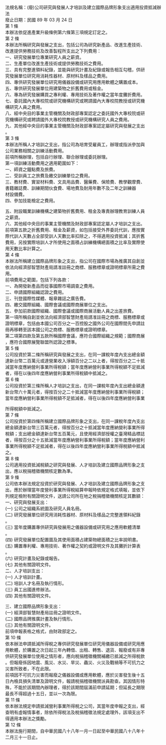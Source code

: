 法規名稱：(廢)公司研究與發展人才培訓及建立國際品牌形象支出適用投資抵減辦法  
廢止日期：民國 89 年 03 月 24 日  
第 1 條  
本辦法依促進產業升級條例第六條第三項規定訂定之。  
第 2 條  
本辦法所稱研究與發展之支出，包括公司為研究新產品、改進生產技術、  
改進提供勞務技術及改善製程所支出之下列費用：  
一、研究發展單位專業研究人員之薪資。  
二、生產單位改進生產技術或提供勞務技術之費用。  
三、具有完整進領料紀錄，並能與研究計畫及紀錄或報告相互勾稽，供研  
究發展單位研究用消耗性器材、原材料及樣品之費用。  
四、專供研究發展單位研究用儀器設備或研究用應用軟體之購置成本。  
五、專供研究發展單位用建築物之折舊費用或租金。  
六、專為研究發展購買之專利權、專用技術及著作權之當年度攤折費用。  
七、委託國內大專校院或研究機構研究或聘請國內大專校院教授或研究機  
構研究人員之費用。  
八、經中央目的事業主管機關及財政部專案認定之委託國外大專校院或研  
究機構研究或聘請國外大專校院教授或研究機構研究人員之費用。  
九、其他經中央目的事業主管機關及財政部專案認定屬研究與發展之支出  
。  
第 3 條  
本辦法所稱人才培訓之支出，指公司為培育受雇員工，辦理或指派參加與  
公司業務相關之訓練活動費用。  
前項所稱辦理，包括自行辦理、聯合辦理或委託辦理。  
第一項訓練活動費用之適用範圍如下：  
一、師資之鐘點費及旅費。  
二、受訓員工之旅費及繳交訓練單位之費用。  
三、教材費、實習材料費、文具用品費、醫藥費、保險費、教學觀摩費、  
書籍雜誌費、訓練期間伙食費、場地費及耐用年數不及二年之訓練器  
材設備費。  
四、參加技能檢定之費用。  


五、附設職業訓練機構之建築物折舊費用、租金及專責辦理教育訓練人員  
之薪資。  
六、其他經中央目的事業主管機關及財政部專案認定屬人才培訓之支出。  
前項第五款之折舊費用、租金及薪資，如包括接受外界委託代訓，應按實  
際代訓人天數占全部受訓人天數比率扣除之，不得適用投資抵減；其折舊  
費用，另按實際培訓人才所使用之面積占訓練機構總面積之比率及實際使  
用天數比率計算之。  
第 4 條  
本辦法所稱建立國際品牌形象之支出，指公司在國際市場為推廣其自創並  
依法向經濟部智慧財產局請准註冊之商標、服務標章或證明標章所需之費  
用。  
前項費用之範圍，包括下列各款：  
一、為開發新產品而從事國際市場調查之費用。  
二、申請國際組織認證之費用。  
三、刊登國際性媒體、報章雜誌之廣告費。  
四、繳交國際組織、國際會議或國際商展單位之支出。  
五、參加前款國際組織、國際會議或國際商展活動人員之出差旅費。  
第一項所稱自創並依法向經濟部智慧財產局請准註冊之商標、服務標章或  
證明標章，包括由本國公司百分之一百控股之國外公司在國際間先申請註  
冊再移轉至該本國公司之商標、服務標章或證明標章。  
第二項第四款及第五款所稱國際會議，應符合國際組織之規範；國際商展  
，應符合國際展覽聯盟所認證之標準。  
第 5 條  
公司投資於第二條所稱研究與發展之支出，在同一課稅年度內支出總金額  
達新台幣二百萬元或達營業收入淨額百分之二以上者，得按百分之二十抵  
減當年度應納營利事業所得稅額；當年度應納營利事業所得稅額不足抵減  
者，得在以後四年度應納營利事業所得稅額中抵減之。  
第 6 條  
公司投資於第三條所稱人才培訓之支出，在同一課稅年度內支出總金額達  
新台幣六十萬元者，得按百分之二十抵減當年度應納營利事業所得稅額；  
當年度應納營利事業所得稅額不足抵減者，得在以後四年度應納營利事業  


所得稅額中抵減之。  
第 7 條  
公司投資於第四條所稱建立國際品牌形象之支出，在同一課稅年度內支出  
總金額達新台幣三百萬元者，得按百分之十抵減當年度應納營利事業所得  
稅額；支出總金額達新台幣五百萬元，且使用經濟部授權之臺灣精品標誌  
者，得按百分之十五抵減當年度應納營利事業所得稅額；當年度應納營利  
事業所得稅額不足抵減者，得在以後四年度應納營利事業所得稅額中抵減  
之。  
第 8 條  
公司適用投資抵減稅額之研究與發展、人才培訓及建立國際品牌形象之支  
出，應以稅捐稽徵機關核定數為準。  
第 9 條  
公司依本辦法規定投資於研究與發展、人才培訓及建立國際品牌形象之支  
出，應於辦理當年度營利事業所得稅結算申報時依規定格式填報，並依下  
列規定檢附有關證明文件，送請公司所在地之稅捐稽徵機關核定其數額：  
一、研究與發展支出：  
(一) 公司之組織系統圖及研究人員名冊。  
(二) 研究發展單位研究用消耗性器材、原材料及樣品之完整進領料紀錄  
。  
(三) 當年度購置專供研究與發展用之儀器設備或研究用之應用軟體清單  
。  
(四) 研究發展單位配置圖及其使用面積占建築物總面積之比率說明書。  
(五) 購置專利權、專用技術、著作權之契約或證明文件及其攤折計算表  
。  
(六) 研究計畫及紀錄或報告。  
(七) 其他有關證明文件。  
二、人才培訓支出：  
(一) 人才培訓計畫。  
(二) 培訓人才名冊及執行情形。  
(三) 員工出國進修辦法。  
(四) 其他有關證明文件。  


三、建立國際品牌形象支出：  
(一) 經濟部智慧財產局註冊之證明文件。  
(二) 國際品牌推廣計畫及執行情形。  
(三) 其他有關證明文件。  
前項申報表格之格式，由財政部定之。  
第 10 條  
依本辦法申請抵減所得稅之專供研究發展單位研究用儀器設備或研究用應  
用軟體，於購置之次日起三年內轉借、出租、轉售、退貨、報廢或有非專  
供研究發展單位使用之情形者，應向稅捐稽徵機關補繳已抵減之所得稅款  
。但報廢係因地震、風災、水災、旱災、蟲災、火災及戰禍等不可抗力之  
災害所致者，不在此限。  
前項因不可抗力災害而報廢之儀器設備或應用軟體，應於災害發生後十五  
日內檢具損失清單及證明文件，報請稅捐稽徵機關派員勘查。其因情形特  
殊，不能於該期間內辦理者，得於該期間屆滿前申請延期；但延長之期限  
最長不得超過十五日，並以一次為限。  
第 11 條  
依本辦法規定申請抵減營利事業所得稅之公司，其當年度申報之支出，經  
查明有虛報情事者，除依所得稅法及稅捐稽徵法規定處理外，該項支出不  
得適用本辦法之獎勵。  
第 12 條  
本辦法施行期間，自中華民國八十八年一月一日起至中華民國八十八年十  
二月三十一日止。  


